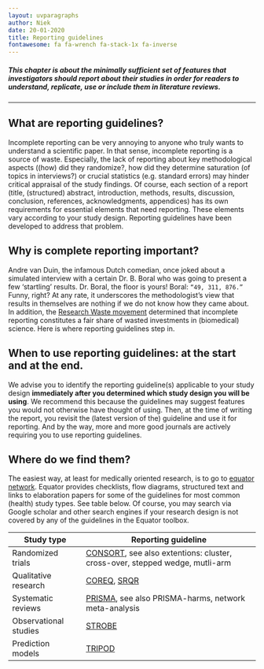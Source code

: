 ```yaml
---
layout: uvparagraphs
author: Niek
date: 20-01-2020
title: Reporting guidelines
fontawesome: fa fa-wrench fa-stack-1x fa-inverse 
---
```


##### This chapter is about the minimally sufficient set of features that investigators should report about their studies in order for readers to understand, replicate, use or include them in literature reviews.

---

## What are reporting guidelines?
Incomplete reporting can be very annoying to anyone who truly wants to understand a scientific paper. In that sense, incomplete reporting is a source of waste. Especially, the lack of reporting about key methodological aspects ((how) did they randomize?, how did they determine saturation (of topics in interviews?) or crucial statistics (e.g. standard errors) may hinder critical appraisal of the study findings. Of course, each section of a report (title, (structured) abstract, introduction, methods, results, discussion, conclusion, references, acknowledgments, appendices) has its own requirements for essential elements that need reporting. These elements vary according to your study design. Reporting guidelines have been developed to address that problem. 

## Why is complete reporting important?
Andre van Duin, the infamous Dutch comedian, once joked about a simulated interview with a certain Dr. B. Boral who was going to present a few ‘startling’ results. Dr. Boral, the floor is yours! Boral: ``` “49, 311, 876.” ``` Funny, right? At any rate, it underscores the methodologist’s view that results in themselves are nothing if we do not know how they came about. In addition, the [Research Waste movement](https://www.sciencedirect.com/science/article/pii/S0140673609603299?via%3Dihub) determined that incomplete reporting constitutes a fair share of wasted investments in (biomedical) science. Here is where reporting guidelines step in.

## When to use reporting guidelines: at the start and at the end.
We advise you to identify the reporting guideline(s) applicable to your study design **immediately after you determined which study design you will be using**. We recommend this because the guidelines may suggest features you would not otherwise have thought of using. Then, at the time of writing the report, you revisit the (latest version of the) guideline and use it for reporting. And by the way, more and more good journals are actively requiring you to use reporting guidelines.

## Where do we find them?
The easiest way, at least for medically oriented research, is to go to [equator network](https://www.equator-network.org/).
Equator provides checklists, flow diagrams, structured text and links to elaboration papers for some of the guidelines for most common (health) study types. See table below. Of course, you may search via Google scholar and other search engines if your research design is not covered by any of the guidelines in the Equator toolbox. 


| Study type | Reporting guideline |
| ------ | ------ |
| Randomized trials | [CONSORT](http://www.equator-network.org/reporting-guidelines/consort/), see also extentions: cluster, cross-over, stepped wedge, mutli-arm |
| Qualitative research | [COREQ](http://www.equator-network.org/reporting-guidelines/coreq/), [SRQR](http://www.equator-network.org/reporting-guidelines/srqr/) |
| Systematic reviews | [PRISMA](http://www.equator-network.org/reporting-guidelines/prisma/), see also PRISMA-harms, network meta-analysis |
| Observational studies | [STROBE](http://www.equator-network.org/reporting-guidelines/strobe/) |
| Prediction models | [TRIPOD](http://www.equator-network.org/reporting-guidelines/tripod/) |







